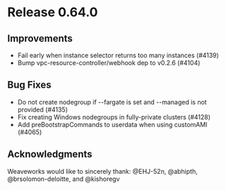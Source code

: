 # Release 0.64.0

## Improvements

- Fail early when instance selector returns too many instances (#4139)
- Bump vpc-resource-controller/webhook dep to v0.2.6 (#4104)

## Bug Fixes

- Do not create nodegroup if --fargate is set and --managed is not provided (#4135)
- Fix creating Windows nodegroups in fully-private clusters (#4128)
- Add preBootstrapCommands to userdata when using customAMI (#4065)

## Acknowledgments
Weaveworks would like to sincerely thank:
 @EHJ-52n, @abhipth, @brsolomon-deloitte, and @kishoregv
